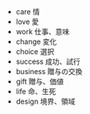 - care 情
- love 愛
- work 仕事、意味
- change 変化
- choice 選択
- success 成功、試行
- business 贈与の交換
- gift 贈与、価値
- life 命、生死
- design 境界、領域
